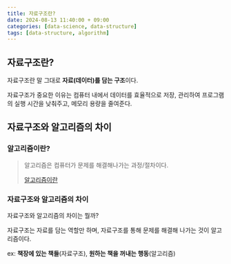 ```yaml
---
title: 자료구조란?
date: 2024-08-13 11:40:00 + 09:00
categories: [data-science, data-structure]
tags: [data-structure, algorithm]
---
```


## 자료구조란?
자료구조란 말 그대로 **자료(데이터)를 담는 구조**이다.

자료구조가 중요한 이유는 컴퓨터 내에서 데이터를 효율적으로 저장, 관리하여 프로그램의 실행 시간을 낮춰주고, 메모리 용량을 줄여준다.

## 자료구조와 알고리즘의 차이
### 알고리즘이란?
> 알고리즘은 컴퓨터가 문제를 해결해나가는 과정/절차이다.
>
> [알고리즘이란](/posts/what-is-algorithm)

### 자료구조와 알고리즘의 차이
자료구조와 알고리즘의 차이는 뭘까?

자료구조는 자료를 담는 역할만 하며, 자료구조를 통해 문제를 해결해 나가는 것이 알고리즘이다.

ex: **책장에 있는 책들**(자료구조), **원하는 책을 꺼내는 행동**(알고리즘)
